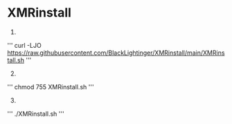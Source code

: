 # XMRinstall

  1.
  '''
  curl -LJO https://raw.githubusercontent.com/BlackLightinger/XMRinstall/main/XMRinstall.sh
  '''

  2.
  '''
  chmod 755 XMRinstall.sh
  '''

  3. 
  '''
  ./XMRinstall.sh
  '''
